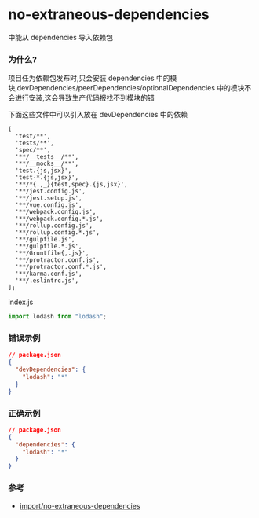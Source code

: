 # no-extraneous-dependencies

中能从 dependencies 导入依赖包

### 为什么?

项目任为依赖包发布时,只会安装 dependencies 中的模块,devDependencies/peerDependencies/optionalDependencies 中的模块不会进行安装,这会导致生产代码报找不到模块的错

下面这些文件中可以引入放在 devDependencies 中的依赖

```shell
[
  'test/**',
  'tests/**',
  'spec/**',
  '**/__tests__/**',
  '**/__mocks__/**',
  'test.{js,jsx}',
  'test-*.{js,jsx}',
  '**/*{.,_}{test,spec}.{js,jsx}',
  '**/jest.config.js',
  '**/jest.setup.js',
  '**/vue.config.js',
  '**/webpack.config.js',
  '**/webpack.config.*.js',
  '**/rollup.config.js',
  '**/rollup.config.*.js',
  '**/gulpfile.js',
  '**/gulpfile.*.js',
  '**/Gruntfile{,.js}',
  '**/protractor.conf.js',
  '**/protractor.conf.*.js',
  '**/karma.conf.js',
  '**/.eslintrc.js',
];
```

index.js

```js
import lodash from "lodash";
```

### 错误示例

```json
// package.json
{
  "devDependencies": {
    "lodash": "*"
  }
}
```

### 正确示例

```json
// package.json
{
  "dependencies": {
    "lodash": "*"
  }
}
```

### 参考

- [import/no-extraneous-dependencies](https://github.com/benmosher/eslint-plugin-import/blob/master/docs/rules/no-extraneous-dependencies.md)
